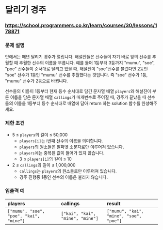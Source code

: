 # 달리기 경주

### https://school.programmers.co.kr/learn/courses/30/lessons/178871

### 문제 설명

얀에서는 매년 달리기 경주가 열립니다. 해설진들은 선수들이 자기 바로 앞의 선수를 추월할 때 추월한 선수의 이름을 부릅니다. 예를 들어 1등부터 3등까지 "mumu", "soe", "poe" 선수들이 순서대로 달리고 있을 때, 해설진이 "soe"선수를 불렀다면 2등인 "soe" 선수가 1등인 "mumu" 선수를 추월했다는 것입니다. 즉 "soe" 선수가 1등, "mumu" 선수가 2등으로 바뀝니다.

선수들의 이름이 1등부터 현재 등수 순서대로 담긴 문자열 배열 `players`와 해설진이 부른 이름을 담은 문자열 배열 `callings`가 매개변수로 주어질 때, 경주가 끝났을 때 선수들의 이름을 1등부터 등수 순서대로 배열에 담아 return 하는 solution 함수를 완성해주세요.

### 제한 조건

-   5 ≤ `players`의 길이 ≤ 50,000
    -   `players[i]`는 i번째 선수의 이름을 의미합니다.
    -   `players`의 원소들은 알파벳 소문자로만 이루어져 있습니다.
    -   `players`에는 중복된 값이 들어가 있지 않습니다.
    -   3 ≤ `players[i]`의 길이 ≤ 10
-   2 ≤ `callings`의 길이 ≤ 1,000,000
    -   `callings`는 `players`의 원소들로만 이루어져 있습니다.
    -   경주 진행중 1등인 선수의 이름은 불리지 않습니다.

### 입출력 예

| players                                 | callings                         | result                                  |
| :-------------------------------------- | :------------------------------- | :-------------------------------------- |
| `["mumu", "soe", "poe", "kai", "mine"]` | `["kai", "kai", "mine", "mine"]` | `["mumu", "kai", "mine", "soe", "poe"]` |
